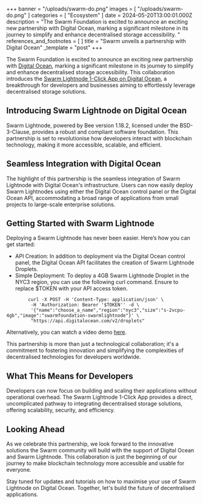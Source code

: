 +++
banner = "/uploads/swarm-do.png"
images = [ "/uploads/swarm-do.png" ]
categories = [ "Ecosystem" ]
date = 2024-05-20T13:00:01.000Z
description = "The Swarm Foundation is excited to announce an exciting new partnership with Digital Ocean, marking a significant milestone in its journey to simplify and enhance decentralised storage accessibility. "
references_and_footnotes = [ ]
title = "Swarm unveils a partnership with Digital Ocean"
_template = "post"
+++



The Swarm Foundation is excited to announce an exciting new partnership with [Digital Ocean](https://www.digitalocean.com/), marking a significant milestone in its journey to simplify and enhance decentralised storage accessibility. This collaboration introduces the [Swarm Lightnode 1-Click App on Digital Ocean](https://marketplace.digitalocean.com/apps/swarm-lightnode), a breakthrough for developers and businesses aiming to effortlessly leverage decentralised storage solutions.


## Introducing Swarm Lightnode on Digital Ocean

Swarm Lightnode, powered by Bee version 1.18.2, licensed under the BSD-3-Clause, provides a robust and compliant software foundation. This partnership is set to revolutionise how developers interact with blockchain technology, making it more accessible, scalable, and efficient.


## Seamless Integration with Digital Ocean

The highlight of this partnership is the seamless integration of Swarm Lightnode with Digital Ocean's infrastructure. Users can now easily deploy Swarm Lightnodes using either the Digital Ocean control panel or the Digital Ocean API, accommodating  a broad range of applications from small projects to large-scale enterprise solutions.


## Getting Started with Swarm Lightnode

Deploying a Swarm Lightnode has never been easier. Here’s how you can get started:



* API Creation: In addition to deployment via the Digital Ocean control panel, the Digital Ocean API facilitates the creation of Swarm Lightnode Droplets.
* Simple Deployment: To deploy a 4GB Swarm Lightnode Droplet in the NYC3 region, you can use the following curl command. Ensure to replace $TOKEN with your API access token.

```
        curl -X POST -H 'Content-Type: application/json' \
         -H 'Authorization: Bearer '$TOKEN'' -d \
         '{"name":"choose_a_name","region":"nyc3","size":"s-2vcpu-4gb","image":"swarmfoundation-swarmlightnode"}' \
         "https://api.digitalocean.com/v2/droplets"
```


Alternatively, you can watch a video demo [here](https://www.youtube.com/watch?v=sm3JjHpeHyE&list=PL6fQnFAjtuY-Yl5uRcc5ToHVKKB7u9Rbg&index=8).

 

This partnership is more than just a technological collaboration; it's a commitment to fostering innovation and simplifying the complexities of decentralised technologies for developers worldwide.


## What This Means for Developers

Developers can now focus on building and scaling their applications without operational overhead. The Swarm Lightnode 1-Click App provides a direct, uncomplicated pathway to integrating decentralised storage solutions, offering scalability, security, and efficiency.


## Looking Ahead

As we celebrate this partnership, we look forward to the innovative solutions the Swarm community will build with the support of Digital Ocean and Swarm Lightnode. This collaboration is just the beginning of our journey to make blockchain technology more accessible and usable for everyone.

Stay tuned for updates and tutorials on how to maximise your use of Swarm Lightnode on Digital Ocean. Together, let's build the future of decentralised applications.
